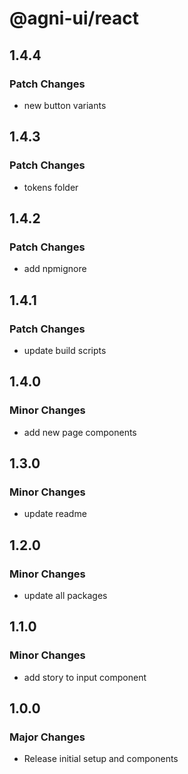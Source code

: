 # @agni-ui/react

## 1.4.4

### Patch Changes

- new button variants

## 1.4.3

### Patch Changes

- tokens folder

## 1.4.2

### Patch Changes

- add npmignore

## 1.4.1

### Patch Changes

- update build scripts

## 1.4.0

### Minor Changes

- add new page components

## 1.3.0

### Minor Changes

- update readme

## 1.2.0

### Minor Changes

- update all packages

## 1.1.0

### Minor Changes

- add story to input component

## 1.0.0

### Major Changes

- Release initial setup and components
